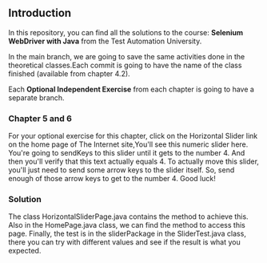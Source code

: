 ## Introduction 

In this repository, you can find all the solutions to the
course: **Selenium WebDriver with Java** from the Test
Automation University. 

In the main branch, we are going to save the same activities
done in the theoretical classes.Each commit is going to have
the name of the class finished (available from chapter 4.2).

Each **Optional Independent Exercise** from each chapter is going to 
have a separate branch.

### Chapter 5 and 6 
For your optional exercise for this chapter, 
click on the Horizontal Slider link on the home page of The 
Internet site,You'll see this numeric slider here.
You're going to sendKeys to this slider until it gets to the number 4. 
And then you'll verify that this text actually equals 4.
To actually move this slider, you'll just need to send some arrow keys to the slider itself.
So, send enough of those arrow keys to get to the number 4.
Good luck!

### Solution
The class HorizontalSliderPage.java contains the method to achieve this. 
Also in the HomePage.java class, we can find the method to access this page.
Finally, the test is in the sliderPackage in the SliderTest.java class, there
you can try with different values and see if the result is what you expected.